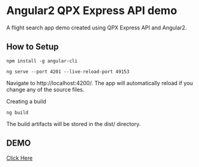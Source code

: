 # Angular2 QPX Express API demo

A flight search app demo created using QPX Express API and Angular2.

## How to Setup

```
npm install -g angular-cli
```
```
ng serve --port 4201 --live-reload-port 49153
```
Navigate to http://localhost:4200/. The app will automatically reload if you change any of the source files.


Creating a build

```
ng build
```

The build artifacts will be stored in the dist/ directory.


## DEMO

[Click Here](http://dinoopm.github.io/angular2-qpxexpress-api-demo/)



